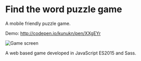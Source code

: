 # Find the word puzzle game
A mobile friendly puzzle game.

Demo: http://codepen.io/kunukn/pen/XXgEYr

![Game screen](https://raw.github.com/kunukn/find-the-word-puzzle-game/master/screenshots/find-the-word-puzzle-game.png "Game screen")

A web based game developed in JavaScript ES2015 and Sass.



